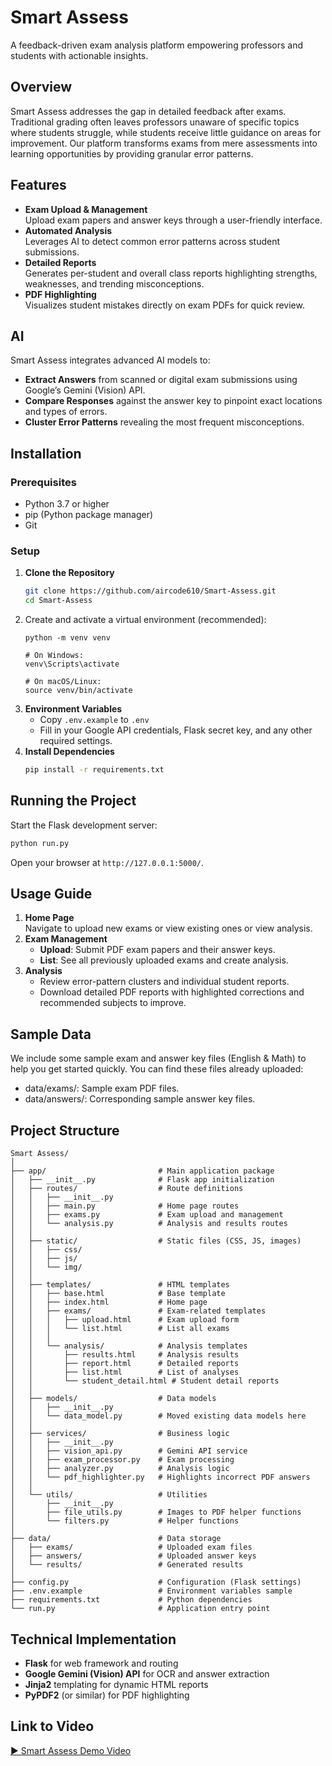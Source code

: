 # Smart Assess

A feedback-driven exam analysis platform empowering professors and students with actionable insights.

## Overview
Smart Assess addresses the gap in detailed feedback after exams. Traditional grading often leaves professors unaware of specific topics where students struggle, while students receive little guidance on areas for improvement. Our platform transforms exams from mere assessments into learning opportunities by providing granular error patterns.

## Features
- **Exam Upload & Management**  
  Upload exam papers and answer keys through a user-friendly interface.  
- **Automated Analysis**  
  Leverages AI to detect common error patterns across student submissions.  
- **Detailed Reports**  
  Generates per-student and overall class reports highlighting strengths, weaknesses, and trending misconceptions.  
- **PDF Highlighting**  
  Visualizes student mistakes directly on exam PDFs for quick review.

## AI
Smart Assess integrates advanced AI models to:
- **Extract Answers** from scanned or digital exam submissions using Google’s Gemini (Vision) API.  
- **Compare Responses** against the answer key to pinpoint exact locations and types of errors.  
- **Cluster Error Patterns** revealing the most frequent misconceptions.  

## Installation

### Prerequisites

- Python 3.7 or higher
- pip (Python package manager)
- Git

### Setup

1. **Clone the Repository**  
   ```bash
   git clone https://github.com/aircode610/Smart-Assess.git
   cd Smart-Assess
   ```
2. Create and activate a virtual environment (recommended):
   ```
   python -m venv venv
   
   # On Windows:
   venv\Scripts\activate
   
   # On macOS/Linux:
   source venv/bin/activate
   ```
3. **Environment Variables**  
   - Copy `.env.example` to `.env`  
   - Fill in your Google API credentials, Flask secret key, and any other required settings.
4. **Install Dependencies**  
   ```bash
   pip install -r requirements.txt
   ```

## Running the Project
Start the Flask development server:
```bash
python run.py
```
Open your browser at `http://127.0.0.1:5000/`.

## Usage Guide
1. **Home Page**  
   Navigate to upload new exams or view existing ones or view analysis.  
2. **Exam Management**  
   - **Upload**: Submit PDF exam papers and their answer keys.  
   - **List**: See all previously uploaded exams and create analysis.  
3. **Analysis**  
   - Review error-pattern clusters and individual student reports.  
   - Download detailed PDF reports with highlighted corrections and recommended subjects to improve.  

## Sample Data
We include some sample exam and answer key files (English & Math) to help you get started quickly. You can find these files already uploaded:
- data/exams/: Sample exam PDF files.
- data/answers/: Corresponding sample answer key files.

## Project Structure
```
Smart Assess/
│
├── app/                         # Main application package
│   ├── __init__.py              # Flask app initialization
│   ├── routes/                  # Route definitions
│   │   ├── __init__.py
│   │   ├── main.py              # Home page routes
│   │   ├── exams.py             # Exam upload and management
│   │   └── analysis.py          # Analysis and results routes
│   │
│   ├── static/                  # Static files (CSS, JS, images)
│   │   ├── css/
│   │   ├── js/
│   │   └── img/
│   │
│   ├── templates/               # HTML templates
│   │   ├── base.html            # Base template
│   │   ├── index.html           # Home page
│   │   ├── exams/               # Exam-related templates
│   │   │   ├── upload.html      # Exam upload form
│   │   │   └── list.html        # List all exams
│   │   │   
│   │   └── analysis/            # Analysis templates
│   │       ├── results.html     # Analysis results
│   │       ├── report.html      # Detailed reports
│   │       ├── list.html        # List of analyses
│   │       └── student_detail.html # Student detail reports
│   │
│   ├── models/                  # Data models
│   │   ├── __init__.py
│   │   └── data_model.py        # Moved existing data models here
│   │
│   ├── services/                # Business logic
│   │   ├── __init__.py
│   │   ├── vision_api.py        # Gemini API service
│   │   ├── exam_processor.py    # Exam processing
│   │   ├── analyzer.py          # Analysis logic
│   │   └── pdf_highlighter.py   # Highlights incorrect PDF answers
│   │
│   └── utils/                   # Utilities
│       ├── __init__.py
│       ├── file_utils.py        # Images to PDF helper functions
│       └── filters.py           # Helper functions
│
├── data/                        # Data storage
│   ├── exams/                   # Uploaded exam files
│   ├── answers/                 # Uploaded answer keys
│   └── results/                 # Generated results
│
├── config.py                    # Configuration (Flask settings)
├── .env.example                 # Environment variables sample
├── requirements.txt             # Python dependencies
└── run.py                       # Application entry point
```

## Technical Implementation
- **Flask** for web framework and routing  
- **Google Gemini (Vision) API** for OCR and answer extraction  
- **Jinja2** templating for dynamic HTML reports  
- **PyPDF2** (or similar) for PDF highlighting  

## Link to Video
[▶️ Smart Assess Demo Video](https://www.youtube.com/watch?v=oUZL57hnhbA)
